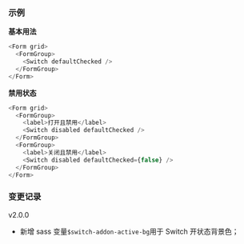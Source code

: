 ### 示例

**基本用法**

```js
<Form grid>
  <FormGroup>
    <Switch defaultChecked />
  </FormGroup>
</Form>
```

**禁用状态**

```js
<Form grid>
  <FormGroup>
    <label>打开且禁用</label>
    <Switch disabled defaultChecked />
  </FormGroup>
  <FormGroup>
    <label>关闭且禁用</label>
    <Switch disabled defaultChecked={false} />
  </FormGroup>
</Form>
```

### 变更记录

v2.0.0

* 新增 sass 变量`$switch-addon-active-bg`用于 Switch 开状态背景色；
